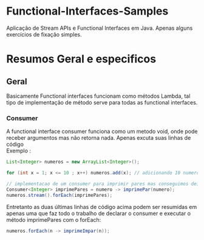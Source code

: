 # Functional-Interfaces-Samples
Aplicação de Stream APIs e Functional Interfaces em Java. Apenas alguns exercícios de fixação simples.

# Resumos Geral e especificos

## Geral

Basicamente Functional interfaces funcionam como métodos Lambda, tal tipo de implementação de método serve para todas as functional interfaces.

### Consumer

A functional interface consumer funciona como um metodo void, onde pode receber argumentos mas não retorna nada.
Apenas excuta suas linhas de código <br>
Exemplo :

```Java
List<Integer> numeros = new ArrayList<Integer>();

for (int x = 1; x <= 10 ; x++) numeros.add(x); // adicionando 10 numeros na lista

// implementacao de um consumer para imprimir pares mas conseguimos deixar mais exuto
Consumer<Integer> imprimePares = numero -> imprimePar(numero);
numeros.stream().forEach(imprimePares);
```

Entretanto as duas últimas linhas de código acima podem ser resumidas em apenas uma que faz todo o trabalho de declarar
o consumer e executar o método imprimePares com o forEach:

```Java
numeros.forEach(n -> imprimeImpar(n));
```

